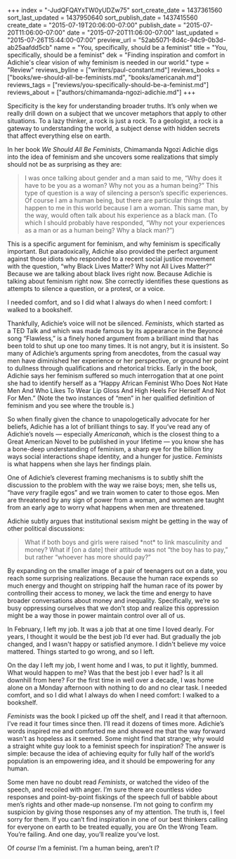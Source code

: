 +++
index = "-JudQFQAYxTW0yUDZw75"
sort_create_date = 1437361560
sort_last_updated = 1437950640
sort_publish_date = 1437415560
create_date = "2015-07-19T20:06:00-07:00"
publish_date = "2015-07-20T11:06:00-07:00"
date = "2015-07-20T11:06:00-07:00"
last_updated = "2015-07-26T15:44:00-07:00"
preview_url = "52ab5071-8d4c-94c9-0b3d-ab25aafdd5cb"
name = "You, specifically, should be a feminist"
title = "You, specifically, should be a feminist"
dek = "Finding inspiration and comfort in Adichie's clear vision of why feminism is needed in our world."
type = "Review"
reviews_byline = ["writers/paul-constant.md"]
reviews_books = ["books/we-should-all-be-feminists.md", "books/americanah.md"]
reviews_tags = ["reviews/you-specifically-should-be-a-feminist.md"]
reviews_about = ["authors/chimamanda-ngozi-adichie.md"]
+++

Specificity is the key for understanding broader truths. It’s only when we really drill down on a subject that we uncover metaphors that apply to other situations. To a lazy thinker, a rock is just a rock. To a geologist, a rock is a gateway to understanding the world, a subject dense with hidden secrets that affect everything else on earth. 

In her book *We Should All Be Feminists*, Chimamanda Ngozi Adichie digs into the idea of feminism and she uncovers some realizations that simply should not be as surprising as they are:

<blockquote>I was once talking about gender and a man said to me, “Why does it have to be you as a woman? Why not you as a human being?” This type of question is a way of silencing a person’s specific experiences. Of course I am a human being, but there are particular things that happen to me in this world because I am a woman. This same man, by the way, would often talk about his experience as a black man. (To which I should probably have responded, “Why not your experiences as a man or as a human being? Why a black man?”)</blockquote>

This is a specific argument for feminism, and why feminism is specifically important. But paradoxically, Adichie also provided the perfect argument against those idiots who responded to a recent social justice movement with the question, “why Black Lives Matter? Why not All Lives Matter?” Because we are talking about black lives right now. Because Adichie is talking about feminism right now. She correctly identifies these questions as attempts to silence a question, or a protest, or a voice.

<p class="pull-quote"> I needed comfort, and so I did what I always do when I need comfort: I walked to a bookshelf. </p>


Thankfully, Adichie’s voice will not be silenced. *Feminists*, which started as a TED Talk and which was made famous by its appearance in the Beyoncé song “Flawless,” is a finely honed argument from a brilliant mind that has been told to shut up one too many times. It is not angry, but it is insistent. So many of Adichie’s arguments spring from anecdotes, from the casual way men have diminished her experience or her perspective, or ground her point to dullness through qualifications and rhetorical tricks. Early in the book, Adichie says her feminism suffered so much interrogation that at one point she had to identify herself as a “Happy African Feminist Who Does Not Hate Men And Who Likes To Wear Lip Gloss And High Heels For Herself And Not For Men.” (Note the two instances of “men” in her qualified definition of feminism and you see where the trouble is.)

So when finally given the chance to unapologetically advocate for her beliefs, Adichie has a lot of brilliant things to say. If you’ve read any of Adichie’s novels — especially *Americanah*, which is the closest thing to a Great American Novel to be published in your lifetime — you know she has a bone-deep understanding of feminism, a sharp eye for the billion tiny ways social interactions shape identity, and a hunger for justice. *Feminists* is what happens when she lays her findings plain.

<div class="break"></div>

One of Adichie’s cleverest framing mechanisms is to subtly shift the discussion to the problem with the way we raise boys; men, she tells us, “have *very* fragile egos” and we train women to cater to those egos. Men are threatened by any sign of power from a woman, and women are taught from an early age to worry what happens when men are threatened.

Adichie subtly argues that institutional sexism might be getting in the way of other political discussions:

<blockquote>What if both boys and girls were raised *not* to link masculinity and money? What if [on a date] their attitude was not “the boy has to pay,” but rather “whoever has more should pay?”</blockquote>

By expanding on the smaller image of a pair of teenagers out on a date, you reach some surprising realizations. Because the human race expends so much energy and thought on stripping half the human race of its power by controlling their access to money, we lack the time and energy to have broader conversations about money and inequality. Specifically, we’re so busy oppressing ourselves that we don’t stop and realize this oppression might be a way those in power maintain control over all of us.

<div class="break"></div>

In February, I left my job. It was a job that at one time I loved dearly. For years, I thought it would be the best job I’d ever had. But gradually the job changed, and I wasn't happy or satisfied anymore. I didn't believe my voice mattered. Things started to go wrong, and so I left.

On the day I left my job, I went home and I was, to put it lightly, bummed. What would happen to me? Was that the best job I ever had? Is it all downhill from here? For the first time in well over a decade, I was home alone on a Monday afternoon with nothing to do and no clear task. I needed comfort, and so I did what I always do when I need comfort: I walked to a bookshelf.

*Feminists* was the book I picked up off the shelf, and I read it that afternoon. I’ve read it four times since then. I’ll read it dozens of times more. Adichie’s words inspired me and comforted me and showed me that the way forward wasn't as hopeless as it seemed. Some might find that strange; why would a straight white guy look to a feminist speech for inspiration? The answer is simple: because the idea of achieving equity for fully half of the world’s population is an empowering idea, and it should be empowering for any human.

Some men have no doubt read *Feminists*, or watched the video of the speech, and recoiled with anger. I’m sure there are countless video responses and point-by-point fiskings of the speech full of babble about men’s rights and other made-up nonsense. I’m not going to confirm my suspicion by giving those responses any of my attention. The truth is, I feel sorry for them. If you can’t find inspiration in one of our best thinkers calling for everyone on earth to be treated equally, you are On the Wrong Team. You’re failing. And one day, you’ll realize you’ve lost.

Of *course* I’m a feminist. I’m a human being, aren’t I? 